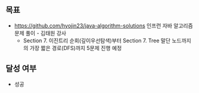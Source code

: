 ## 목표

- https://github.com/hyojin23/java-algorithm-solutions 인프런 자바 알고리즘 문제 풀이 - 김태원 강사
  - Section 7. 이진트리 순회(깊이우선탐색)부터 Section 7. Tree 말단 노드까지의 가장 짧은 경로(DFS)까지 5문제 진행 예정

## 달성 여부
- 성공
